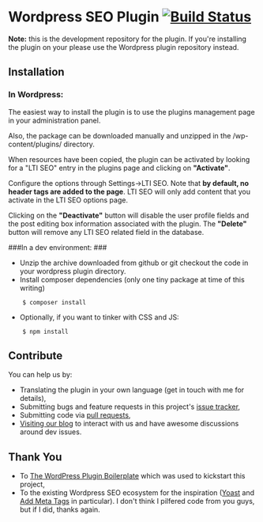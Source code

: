 # Wordpress SEO Plugin [![Build Status](https://travis-ci.org/DeCarvalhoBruno/lti-wp-seo.svg)](https://travis-ci.org/DeCarvalhoBruno/lti-wp-seo)

**Note:** this is the development repository for the plugin. If you're installing the plugin on your please use the Wordpress plugin repository instead.

## Installation ##

### In Wordpress: ###
The easiest way to install the plugin is to use the plugins management page in your administration panel.

Also, the package can be downloaded manually and unzipped in the /wp-content/plugins/ directory.

When resources have been copied, the plugin can be activated by looking for a "LTI SEO" entry in the plugins page and clicking on **"Activate"**.

Configure the options through Settings->LTI SEO. Note that **by default, no header tags are added to the page**. LTI SEO will only add content that you activate in the LTI SEO options page.

Clicking on the **"Deactivate"** button will disable the user profile fields and the post editing box information associated with the plugin. The **"Delete"** button will remove any LTI SEO related field in the database.

###In a dev environment: ###

- Unzip the archive downloaded from github or git checkout the code in your wordpress plugin directory.
- Install composer dependencies (only one tiny package at time of this writing)
```
    $ composer install
```
- Optionally, if you want to tinker with CSS and JS:
```
    $ npm install
```

## Contribute ##

You can help us by:
- Translating the plugin in your own language (get in touch with me for details),
- Submitting bugs and feature requests in this project's [issue tracker](https://github.com/DeCarvalhoBruno/lti-wp-seo/issues),
- Submitting code via [pull requests](https://github.com/DeCarvalhoBruno/lti-wp-seo/pulls),
- [Visiting our blog](http://dev.linguisticteam.org) to interact with us and have awesome discussions around dev issues.

## Thank You ##

- To [The WordPress Plugin Boilerplate](http://wppb.io/) which was used to kickstart this project,
- To the existing Wordpress SEO ecosystem for the inspiration ([Yoast](https://github.com/Yoast/wordpress-seo) and [Add Meta Tags](http://www.g-loaded.eu/2006/01/05/add-meta-tags-wordpress-plugin/) in particular).
I don't think I pilfered code from you guys, but if I did, thanks again.